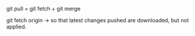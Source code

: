 
git pull = git fetch + git merge

git fetch origin -> so that latest changes pushed are downloaded, but not applied.